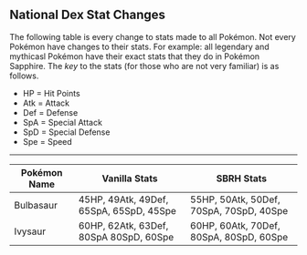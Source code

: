 ## National Dex Stat Changes

The following table is every change to stats made to all Pokémon. Not every Pokémon have changes to their stats. For example: all legendary and mythicasl Pokémon have their exact stats that they do in Pokémon Sapphire. The *key* to the stats (for those who are not very familiar) is as follows.

* HP = Hit Points
* Atk = Attack
* Def = Defense
* SpA = Special Attack
* SpD = Special Defense
* Spe = Speed

-----

| Pokémon Name | Vanilla Stats | SBRH Stats |
| ------------ | ------------- | ---------- |
| Bulbasaur | 45HP, 49Atk, 49Def, 65SpA, 65SpD, 45Spe | 55HP, 50Atk, 50Def, 70SpA, 70SpD, 40Spe |
| Ivysaur | 60HP, 62Atk, 63Def, 80SpA 80SpD, 60Spe | 60HP, 60Atk, 70Def, 80SpA, 80SpD, 60Spe |
